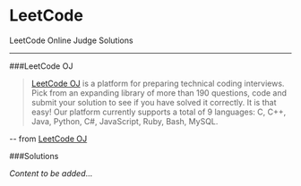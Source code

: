 # LeetCode
LeetCode Online Judge Solutions

---
###LeetCode OJ
>[LeetCode OJ](https://leetcode.com/)  is a platform for preparing technical coding interviews. Pick from an expanding library of more than 190 questions, code and submit your solution to see if you have solved it correctly. It is that easy!
>Our platform currently supports a total of 9 languages: C, C++, Java, Python, C#, JavaScript, Ruby, Bash, MySQL.

-- from [LeetCode OJ](https://leetcode.com/)

###Solutions

*Content to be added*...

